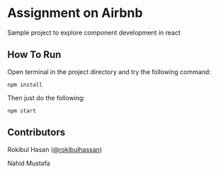 Assignment on Airbnb
==================

Sample project to explore component development in react

How To Run
----------

Open terminal in the project directory and try the following command:

`npm install`

Then just do the following:

`npm start`

Contributors
------------

Rokibul Hasan ([@rokibulhassan](https://github.com/rokibulhassan))

Nahid Mustafa
